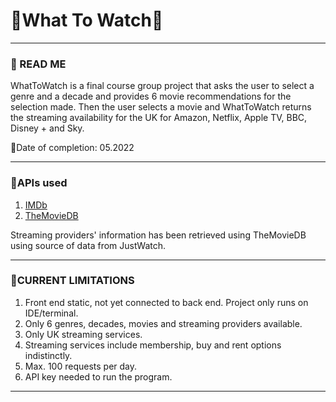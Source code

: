 # 🎥What To Watch🎥
_____

### 👀 READ ME

WhatToWatch is a final course group project that asks the user to select a genre and a decade and provides 6 movie
recommendations for the selection made. Then the user selects a movie and WhatToWatch returns the streaming 
availability for the UK for Amazon, Netflix, Apple TV, BBC, Disney + and Sky.

📆Date of completion: 05.2022

_____

### 🔎APIs used
1. [IMDb](https://imdb-api.com/api)
2. [TheMovieDB](https://www.themoviedb.org/)

Streaming providers' information has been retrieved using TheMovieDB using source of data from JustWatch.

_____

### 💾CURRENT LIMITATIONS
1. Front end static, not yet connected to back end. Project only runs on IDE/terminal.
2. Only 6 genres, decades, movies and streaming providers available.
3. Only UK streaming services.
4. Streaming services include membership, buy and rent options indistinctly.
5. Max. 100 requests per day.
6. API key needed to run the program.

_____

